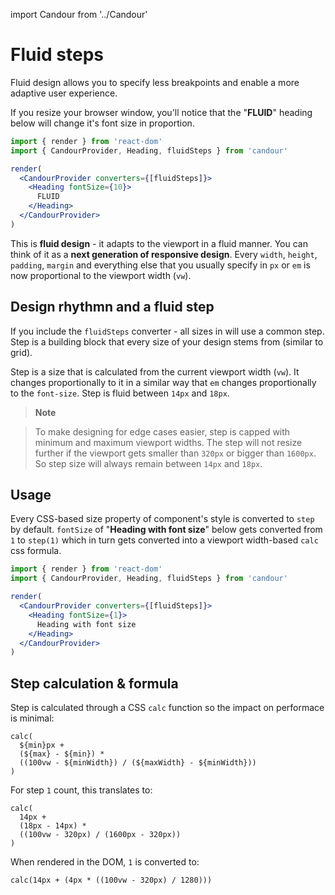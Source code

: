 import Candour from '../Candour'

# Fluid steps

Fluid design allows you to specify less breakpoints and enable
a more adaptive user experience.

If you resize your browser window, you'll notice that the "**FLUID**" heading
below will change it's font size in proportion.

```jsx
import { render } from 'react-dom'
import { CandourProvider, Heading, fluidSteps } from 'candour'

render(
  <CandourProvider converters={[fluidSteps]}>
    <Heading fontSize={10}>
      FLUID
    </Heading>
  </CandourProvider>
)
```

This is **fluid design** - it adapts to the viewport in a fluid manner. You can
think of it as a **next generation of responsive design**. Every `width`,
`height`, `padding`, `margin` and everything else that you usually specify in
`px` or `em` is now proportional to the viewport width (`vw`).

## Design rhythmn and a fluid step

If you include the `fluidSteps` converter - all <Candour /> sizes in will use
a common step. Step is a building block that every size of your design
stems from (similar to grid).

Step is a size that is calculated from the current viewport width
(`vw`). It changes proportionally to it in a similar way that `em` changes
proportionally to the `font-size`. Step is fluid between `14px` and `18px`.

> **Note**

> To make designing for edge cases easier, step is capped with minimum and
maximum viewport widths. The step will not resize further if the viewport gets
smaller than `320px` or bigger than `1600px`. So step size will always remain
between `14px` and `18px`.

## Usage

Every CSS-based size property of component's style is converted
to `step` by default. `fontSize` of "**Heading with font size**" below
gets converted from `1` to `step(1)` which in turn gets converted into
a viewport width-based `calc` css formula.

```jsx
import { render } from 'react-dom'
import { CandourProvider, Heading, fluidSteps } from 'candour'

render(
  <CandourProvider converters={[fluidSteps]}>
    <Heading fontSize={1}>
      Heading with font size
    </Heading>
  </CandourProvider>
)
```

## Step calculation & formula

Step is calculated through a CSS `calc` function so the impact on performace
is minimal:

```
calc(
  ${min}px +
  (${max} - ${min}) *
  ((100vw - ${minWidth}) / (${maxWidth} - ${minWidth}))
)
```

For step `1` count, this translates to:
```
calc(
  14px +
  (18px - 14px) *
  ((100vw - 320px) / (1600px - 320px))
)
```


When rendered in the DOM, `1` is converted to:
```
calc(14px + (4px * ((100vw - 320px) / 1280)))
```
